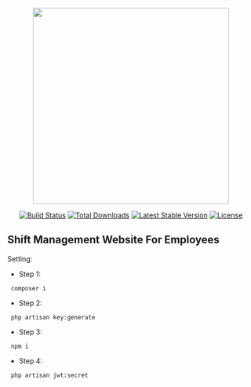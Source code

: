 <p align="center"><img src="https://i.imgur.com/84BIPpB.png" width="400"></p>

<p align="center">
<a href="https://travis-ci.org/laravel/framework"><img src="https://travis-ci.org/laravel/framework.svg" alt="Build Status"></a>
<a href="https://packagist.org/packages/laravel/framework"><img src="https://poser.pugx.org/laravel/framework/d/total.svg" alt="Total Downloads"></a>
<a href="https://packagist.org/packages/laravel/framework"><img src="https://poser.pugx.org/laravel/framework/v/stable.svg" alt="Latest Stable Version"></a>
<a href="https://packagist.org/packages/laravel/framework"><img src="https://poser.pugx.org/laravel/framework/license.svg" alt="License"></a>
</p>

## Shift Management Website For Employees

Setting: 

- Step 1:

<code> composer i</code>

- Step 2:

<code> php artisan key:generate   </code>

- Step 3: 

<code> npm i </code>

- Step 4:

<code> php artisan jwt:secret </code>
